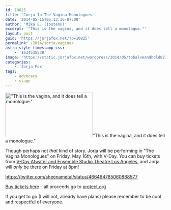 ```yaml
---
id: 10825
title: 'Jorja In The Vagina Monologues'
date: '2014-05-15T05:13:36-07:00'
author: 'Mika E. (Ipstenu)'
excerpt: '"This is the vagina, and it does tell a monologue."'
layout: post
guid: 'https://jorjafox.net/?p=10825'
permalink: /2014/jorja-vagina/
astra_style_timestamp_css:
    - '1634535538'
image: 'https://static.jorjafox.net/wordpress/2014/05/tohalveandhold027.png'
categories:
    - 'Jorja Fox'
tags:
    - advocacy
    - stage
---
```


<img class="alignleft size-thumbnail wp-image-10826" src="//static.jorjafox.net/wordpress/2014/05/tohalveandhold027.png" alt="&quot;This is the vagina, and it does tell a monologue.&quot;" width="275" height="140" />"This is the vagina, and it does tell a monologue."

Though perhaps not <em>that</em> kind of story. Jorja will be performing in "The Vagina Monologues" on Friday, May 16th, with V-Day. You can buy tickets from <a href="http://www.vdayatwater.com/tickets.htm">V-Day Atwater and Ensemble Studio Theatre Los Angeles</a>, and Jorja will <em>only</em> be there on Friday at 8pm!

https://twitter.com/sheenametal/status/466464785060888577

<a href="http://www.vdayatwater.com/tickets.htm">Buy tickets here</a> - all proceeds go to <a href="http://www.protect.org/">protect.org</a>

If you get to go (I will not, already have plans) please remember to be cool and respectful of everyone.